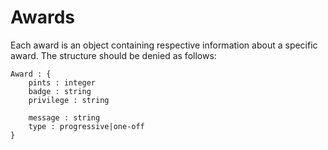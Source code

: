 # Awards

Each award is an object containing respective information about a specific award. The structure should be denied as follows:

```
Award : {
	pints : integer
	badge : string
	privilege : string

	message : string
	type : progressive|one-off
}
```